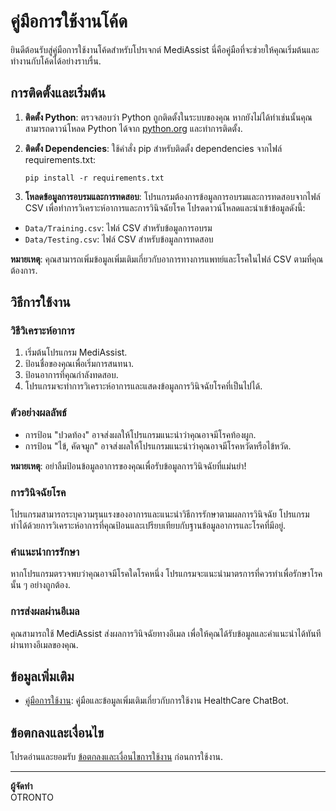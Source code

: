 # คู่มือการใช้งานโค้ด

ยินดีต้อนรับสู่คู่มือการใช้งานโค้ดสำหรับโปรเจกต์ MediAssist นี่คือคู่มือที่จะช่วยให้คุณเริ่มต้นและทำงานกับโค้ดได้อย่างราบรื่น.

## การติดตั้งและเริ่มต้น

1. **ติดตั้ง Python**: ตรวจสอบว่า Python ถูกติดตั้งในระบบของคุณ หากยังไม่ได้ทำเช่นนั้นคุณสามารถดาวน์โหลด Python ได้จาก [python.org](https://www.python.org/downloads/) และทำการติดตั้ง.

2. **ติดตั้ง Dependencies**: ใช้คำสั่ง pip สำหรับติดตั้ง dependencies จากไฟล์ requirements.txt:
    ```
    pip install -r requirements.txt
    ```

3. **โหลดข้อมูลการอบรมและการทดสอบ**: โปรแกรมต้องการข้อมูลการอบรมและการทดสอบจากไฟล์ CSV เพื่อทำการวิเคราะห์อาการและการวินิจฉัยโรค โปรดดาวน์โหลดและนำเข้าข้อมูลดังนี้:
- `Data/Training.csv`: ไฟล์ CSV สำหรับข้อมูลการอบรม
- `Data/Testing.csv`: ไฟล์ CSV สำหรับข้อมูลการทดสอบ

**หมายเหตุ**: คุณสามารถเพิ่มข้อมูลเพิ่มเติมเกี่ยวกับอาการทางการแพทย์และโรคในไฟล์ CSV ตามที่คุณต้องการ.

## วิธีการใช้งาน

### วิธีวิเคราะห์อาการ

1. เริ่มต้นโปรแกรม MediAssist.
2. ป้อนชื่อของคุณเพื่อเริ่มการสนทนา.
3. ป้อนอาการที่คุณกำลังทดสอบ.
4. โปรแกรมจะทำการวิเคราะห์อาการและแสดงข้อมูลการวินิจฉัยโรคที่เป็นไปได้.

### ตัวอย่างผลลัพธ์

- การป้อน "ปวดท้อง" อาจส่งผลให้โปรแกรมแนะนำว่าคุณอาจมีโรคท้องผูก.
- การป้อน "ไข้, คัดจมูก" อาจส่งผลให้โปรแกรมแนะนำว่าคุณอาจมีโรคหวัดหรือไข้หวัด.

**หมายเหตุ**: อย่าลืมป้อนข้อมูลอาการของคุณเพื่อรับข้อมูลการวินิจฉัยที่แม่นยำ!

### การวินิจฉัยโรค

โปรแกรมสามารถระบุความรุนแรงของอาการและแนะนำวิธีการรักษาตามผลการวินิจฉัย โปรแกรมทำได้ด้วยการวิเคราะห์อาการที่คุณป้อนและเปรียบเทียบกับฐานข้อมูลอาการและโรคที่มีอยู่.

### คำแนะนำการรักษา

หากโปรแกรมตรวจพบว่าคุณอาจมีโรคใดโรคหนึ่ง โปรแกรมจะแนะนำมาตรการที่ควรทำเพื่อรักษาโรคนั้น ๆ อย่างถูกต้อง.

### การส่งผลผ่านอีเมล

คุณสามารถใช้ MediAssist ส่งผลการวินิจฉัยทางอีเมล เพื่อให้คุณได้รับข้อมูลและคำแนะนำได้ทันทีผ่านทางอีเมลของคุณ.

## ข้อมูลเพิ่มเติม

- [คู่มือการใช้งาน](user-guide.md): คู่มือและข้อมูลเพิ่มเติมเกี่ยวกับการใช้งาน HealthCare ChatBot.

## ข้อตกลงและเงื่อนไข

โปรดอ่านและยอมรับ [ข้อตกลงและเงื่อนไขการใช้งาน](terms.md) ก่อนการใช้งาน.

---

**ผู้จัดทำ**  
OTRONTO
